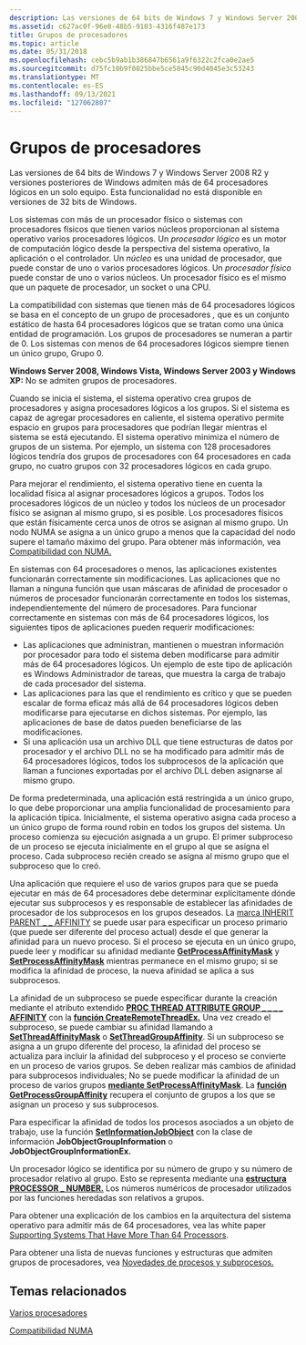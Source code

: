 ```yaml
---
description: Las versiones de 64 bits de Windows 7 y Windows Server 2008 R2 y versiones posteriores de Windows admiten más de 64 procesadores lógicos en un solo equipo. Esta funcionalidad no está disponible en versiones de 32 bits de Windows.
ms.assetid: c627ac0f-96e8-48b5-9103-4316f487e173
title: Grupos de procesadores
ms.topic: article
ms.date: 05/31/2018
ms.openlocfilehash: cebc5b9ab1b386847b6561a9f6322c2fca0e2ae5
ms.sourcegitcommit: d75fc10b9f0825bbe5ce5045c90d4045e3c53243
ms.translationtype: MT
ms.contentlocale: es-ES
ms.lasthandoff: 09/13/2021
ms.locfileid: "127062807"
---
```

# <a name="processor-groups"></a>Grupos de procesadores

Las versiones de 64 bits de Windows 7 y Windows Server 2008 R2 y versiones posteriores de Windows admiten más de 64 procesadores lógicos en un solo equipo. Esta funcionalidad no está disponible en versiones de 32 bits de Windows.

Los sistemas con más de un procesador físico o sistemas con procesadores físicos que tienen varios núcleos proporcionan al sistema operativo varios procesadores lógicos. Un *procesador lógico* es un motor de computación lógico desde la perspectiva del sistema operativo, la aplicación o el controlador. Un *núcleo* es una unidad de procesador, que puede constar de uno o varios procesadores lógicos. Un *procesador físico* puede constar de uno o varios núcleos. Un procesador físico es el mismo que un paquete de procesador, un socket o una CPU.

La compatibilidad con sistemas que tienen más de 64 procesadores lógicos se basa en el concepto de un grupo de procesadores *,* que es un conjunto estático de hasta 64 procesadores lógicos que se tratan como una única entidad de programación. Los grupos de procesadores se numeran a partir de 0. Los sistemas con menos de 64 procesadores lógicos siempre tienen un único grupo, Grupo 0.

**Windows Server 2008, Windows Vista, Windows Server 2003 y Windows XP:** No se admiten grupos de procesadores.

Cuando se inicia el sistema, el sistema operativo crea grupos de procesadores y asigna procesadores lógicos a los grupos. Si el sistema es capaz de agregar procesadores en caliente, el sistema operativo permite espacio en grupos para procesadores que podrían llegar mientras el sistema se está ejecutando. El sistema operativo minimiza el número de grupos de un sistema. Por ejemplo, un sistema con 128 procesadores lógicos tendría dos grupos de procesadores con 64 procesadores en cada grupo, no cuatro grupos con 32 procesadores lógicos en cada grupo.

Para mejorar el rendimiento, el sistema operativo tiene en cuenta la localidad física al asignar procesadores lógicos a grupos. Todos los procesadores lógicos de un núcleo y todos los núcleos de un procesador físico se asignan al mismo grupo, si es posible. Los procesadores físicos que están físicamente cerca unos de otros se asignan al mismo grupo. Un nodo NUMA se asigna a un único grupo a menos que la capacidad del nodo supere el tamaño máximo del grupo. Para obtener más información, vea [Compatibilidad con NUMA.](numa-support.md)

En sistemas con 64 procesadores o menos, las aplicaciones existentes funcionarán correctamente sin modificaciones. Las aplicaciones que no llaman a ninguna función que usan máscaras de afinidad de procesador o números de procesador funcionarán correctamente en todos los sistemas, independientemente del número de procesadores. Para funcionar correctamente en sistemas con más de 64 procesadores lógicos, los siguientes tipos de aplicaciones pueden requerir modificaciones:

-   Las aplicaciones que administran, mantienen o muestran información por procesador para todo el sistema deben modificarse para admitir más de 64 procesadores lógicos. Un ejemplo de este tipo de aplicación es Windows Administrador de tareas, que muestra la carga de trabajo de cada procesador del sistema.
-   Las aplicaciones para las que el rendimiento es crítico y que se pueden escalar de forma eficaz más allá de 64 procesadores lógicos deben modificarse para ejecutarse en dichos sistemas. Por ejemplo, las aplicaciones de base de datos pueden beneficiarse de las modificaciones.
-   Si una aplicación usa un archivo DLL que tiene estructuras de datos por procesador y el archivo DLL no se ha modificado para admitir más de 64 procesadores lógicos, todos los subprocesos de la aplicación que llaman a funciones exportadas por el archivo DLL deben asignarse al mismo grupo.

De forma predeterminada, una aplicación está restringida a un único grupo, lo que debe proporcionar una amplia funcionalidad de procesamiento para la aplicación típica. Inicialmente, el sistema operativo asigna cada proceso a un único grupo de forma round robin en todos los grupos del sistema. Un proceso comienza su ejecución asignada a un grupo. El primer subproceso de un proceso se ejecuta inicialmente en el grupo al que se asigna el proceso. Cada subproceso recién creado se asigna al mismo grupo que el subproceso que lo creó.

Una aplicación que requiere el uso de varios grupos para que se pueda ejecutar en más de 64 procesadores debe determinar explícitamente dónde ejecutar sus subprocesos y es responsable de establecer las afinidades de procesador de los subprocesos en los grupos deseados. La [marca INHERIT PARENT \_ \_ AFFINITY](process-creation-flags.md) se puede usar para especificar un proceso primario (que puede ser diferente del proceso actual) desde el que generar la afinidad para un nuevo proceso. Si el proceso se ejecuta en un único grupo, puede leer y modificar su afinidad mediante [**GetProcessAffinityMask**](/windows/desktop/api/WinBase/nf-winbase-getprocessaffinitymask) y [**SetProcessAffinityMask**](/windows/desktop/api/WinBase/nf-winbase-setprocessaffinitymask) mientras permanece en el mismo grupo; si se modifica la afinidad de proceso, la nueva afinidad se aplica a sus subprocesos.

La afinidad de un subproceso se puede especificar durante la creación mediante el atributo extendido [**PROC THREAD ATTRIBUTE GROUP \_ \_ \_ \_ AFFINITY**](/windows/win32/api/processthreadsapi/nf-processthreadsapi-updateprocthreadattribute) con la [**función CreateRemoteThreadEx.**](/windows/win32/api/processthreadsapi/nf-processthreadsapi-createremotethreadex) Una vez creado el subproceso, se puede cambiar su afinidad llamando a [**SetThreadAffinityMask**](/windows/desktop/api/WinBase/nf-winbase-setthreadaffinitymask) o [**SetThreadGroupAffinity**](/windows/win32/api/processtopologyapi/nf-processtopologyapi-setthreadgroupaffinity). Si un subproceso se asigna a un grupo diferente del proceso, la afinidad del proceso se actualiza para incluir la afinidad del subproceso y el proceso se convierte en un proceso de varios grupos. Se deben realizar más cambios de afinidad para subprocesos individuales; No se puede modificar la afinidad de un proceso de varios grupos [**mediante SetProcessAffinityMask**](/windows/desktop/api/WinBase/nf-winbase-setprocessaffinitymask). La [**función GetProcessGroupAffinity**](/windows/win32/api/processtopologyapi/nf-processtopologyapi-getprocessgroupaffinity) recupera el conjunto de grupos a los que se asignan un proceso y sus subprocesos.

Para especificar la afinidad de todos los procesos asociados a un objeto de trabajo, use la función [**SetInformationJobObject**](/windows/win32/api/jobapi2/nf-jobapi2-setinformationjobobject) con la clase de información **JobObjectGroupInformation** o **JobObjectGroupInformationEx.**

Un procesador lógico se identifica por su número de grupo y su número de procesador relativo al grupo. Esto se representa mediante una [**estructura PROCESSOR \_ NUMBER.**](/windows/desktop/api/WinNT/ns-winnt-processor_number) Los números numéricos de procesador utilizados por las funciones heredadas son relativos a grupos.

Para obtener una explicación de los cambios en la arquitectura del sistema operativo para admitir más de 64 procesadores, vea las white paper [Supporting Systems That Have More Than 64 Processors](https://www.microsoft.com/whdc/system/Sysinternals/MoreThan64proc.mspx).

Para obtener una lista de nuevas funciones y estructuras que admiten grupos de procesadores, vea [Novedades de procesos y subprocesos.](what-s-new-in-processes-and-threads.md)

## <a name="related-topics"></a>Temas relacionados

<dl> <dt>

[Varios procesadores](multiple-processors.md)
</dt> <dt>

[Compatibilidad NUMA](numa-support.md)
</dt> </dl>

 

 

